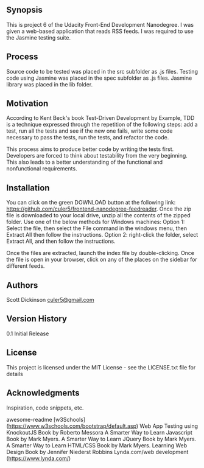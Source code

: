 ## Synopsis

This is project 6 of the Udacity Front-End Development Nanodegree. I was given a web-based application that reads RSS feeds. I was required to use the Jasmine testing suite.
## Process

Source code to be tested was placed in the src subfolder as .js files. Testing code using Jasmine was placed in the spec subfolder as .js files. Jasmine library was placed in the lib folder.

## Motivation

According to Kent Beck's book Test-Driven Development by Example, TDD is a technique expressed through the repetition of the following steps: add a test, run all the tests and see if the new one fails, write some code necessary to pass the tests, run the tests, and refactor the code.

This process aims to produce better code by writing the tests first. Developers are forced to think about testability from the very beginning. This also leads to a better understanding of the functional and nonfunctional requirements.

## Installation

You can click on the green DOWNLOAD button at the following link: https://github.com/culer5/frontend-nanodegree-feedreader. Once the zip file is downloaded to your local drive, unzip all the contents of the zipped folder. Use one of the below methods for Windows machines: Option 1: Select the file, then select the File command in the windows menu, then Extract All then follow the instructions. Option 2: right-click the folder, select Extract All, and then follow the instructions.

Once the files are extracted, launch the index file by double-clicking. Once the file is open in your browser, click on any of the places on the sidebar for different feeds. 



## Authors
Scott Dickinson culer5@gmail.com

## Version History
0.1
Initial Release

## License
This project is licensed under the MIT License - see the LICENSE.txt file for details

## Acknowledgments
Inspiration, code snippets, etc.

awesome-readme
[w3Schools] (https://www.w3schools.com/bootstrap/default.asp)
Web App Testing using KnockoutJS Book by Roberto Messora
A Smarter Way to Learn Javascript Book by Mark Myers.
A Smarter Way to Learn JQuery Book by Mark Myers.
A Smarter Way to Learn HTML/CSS Book by Mark Myers.
Learning Web Design Book by Jennifer Niederst Robbins
Lynda.com/web development (https://www.lynda.com/)
